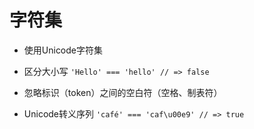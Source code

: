 # 字符集

- 使用Unicode字符集
- 区分大小写
    `'Hello' === 'hello' // => false`

- 忽略标识（token）之间的空白符（空格、制表符）
- Unicode转义序列
    `'café' === 'caf\u00e9' // => true`

